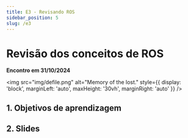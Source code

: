 ```yaml
---
title: E3 - Revisando ROS
sidebar_position: 5
slug: /e3
---
```


# Revisão dos conceitos de ROS

**Encontro em 31/10/2024**

<img 
  src="img/defile.png"
  alt="Memory of the lost."
  style={{ 
    display: 'block',
    marginLeft: 'auto',
    maxHeight: '30vh',
    marginRight: 'auto'
  }} 
/>
<br/>

## 1. Objetivos de aprendizagem

## 2. Slides
